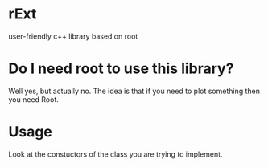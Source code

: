 # rExt
user-friendly c++ library based on root

# Do I need root to use this library?
Well yes, but actually no. The idea is that if you need to plot something then you need Root.

# Usage
Look at the constuctors of the class you are trying to implement.


